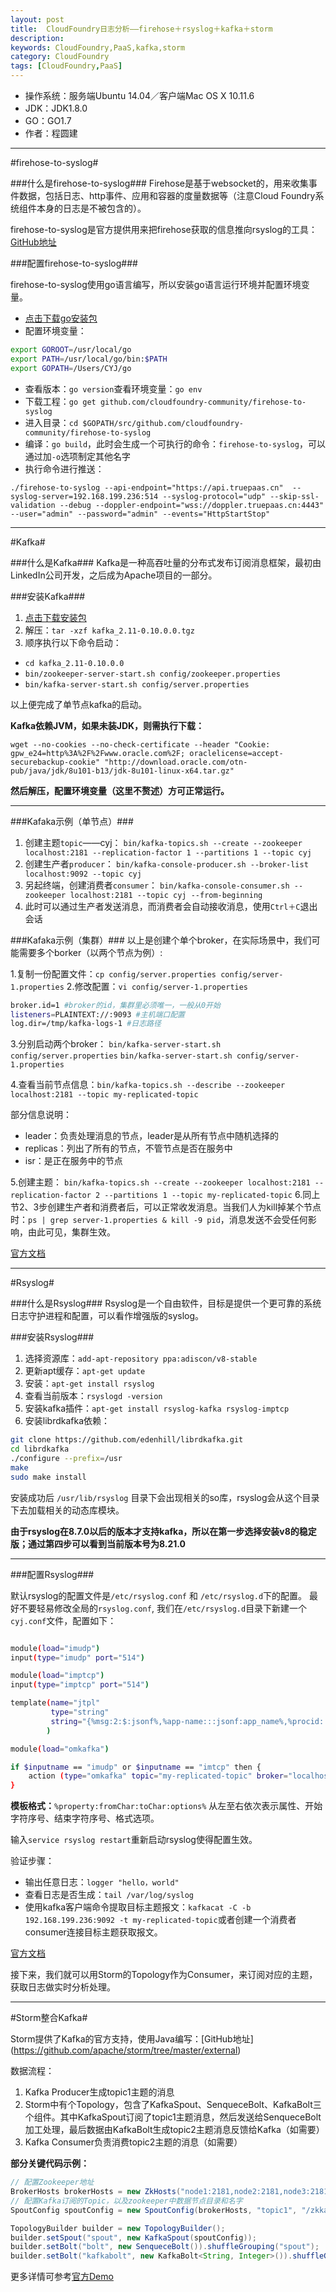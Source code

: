 ```yaml
---
layout: post
title:  CloudFoundry日志分析——firehose＋rsyslog＋kafka＋storm
description: 
keywords: CloudFoundry,PaaS,kafka,storm
category: CloudFoundry
tags: [CloudFoundry,PaaS]
---
```



* 操作系统：服务端Ubuntu 14.04／客户端Mac OS X 10.11.6
* JDK：JDK1.8.0
* GO：GO1.7
* 作者：程圆建

----

#firehose-to-syslog#

###什么是firehose-to-syslog###
Firehose是基于websocket的，用来收集事件数据，包括日志、http事件、应用和容器的度量数据等（注意Cloud Foundry系统组件本身的日志是不被包含的）。

firehose-to-syslog是官方提供用来把firehose获取的信息推向rsyslog的工具：[GitHub地址](https://github.com/cloudfoundry-community/firehose-to-syslog)


<!--more-->


###配置firehose-to-syslog###

firehose-to-syslog使用go语言编写，所以安装go语言运行环境并配置环境变量。

* [点击下载go安装包](https://golang.org/dl/)
* 配置环境变量：

```sh
export GOROOT=/usr/local/go
export PATH=/usr/local/go/bin:$PATH
export GOPATH=/Users/CYJ/go
```

* 查看版本：`go version`查看环境变量：`go env`
* 下载工程：`go get github.com/cloudfoundry-community/firehose-to-syslog`
* 进入目录：`cd $GOPATH/src/github.com/cloudfoundry-community/firehose-to-syslog`
* 编译：`go build`，此时会生成一个可执行的命令：`firehose-to-syslog`，可以通过加`-o`选项制定其他名字
* 执行命令进行推送：

```./firehose-to-syslog --api-endpoint="https://api.truepaas.cn"  --syslog-server=192.168.199.236:514 --syslog-protocol="udp" --skip-ssl-validation --debug --doppler-endpoint="wss://doppler.truepaas.cn:4443" --user="admin" --password="admin" --events="HttpStartStop"```

----

#Kafka#

###什么是Kafka###
Kafka是一种高吞吐量的分布式发布订阅消息框架，最初由LinkedIn公司开发，之后成为Apache项目的一部分。

###安装Kafka###
1. [点击下载安装包](https://www.apache.org/dyn/closer.cgi?path=/kafka/0.10.0.0/kafka_2.11-0.10.0.0.tgz)
2. 解压：`tar -xzf kafka_2.11-0.10.0.0.tgz`
3. 顺序执行以下命令启动：

 * `cd kafka_2.11-0.10.0.0`
 * `bin/zookeeper-server-start.sh config/zookeeper.properties`
 * `bin/kafka-server-start.sh config/server.properties`

以上便完成了单节点kafka的启动。

__Kafka依赖JVM，如果未装JDK，则需执行下载：__

```wget --no-cookies --no-check-certificate --header "Cookie: gpw_e24=http%3A%2F%2Fwww.oracle.com%2F; oraclelicense=accept-securebackup-cookie" "http://download.oracle.com/otn-pub/java/jdk/8u101-b13/jdk-8u101-linux-x64.tar.gz"```

__然后解压，配置环境变量（这里不赘述）方可正常运行。__

----

###Kafaka示例（单节点）###
1. 创建主题`topic`——cyj：
`bin/kafka-topics.sh --create --zookeeper localhost:2181 --replication-factor 1 --partitions 1 --topic cyj`
2. 创建生产者`producer`：
`bin/kafka-console-producer.sh --broker-list localhost:9092 --topic cyj`
3. 另起终端，创建消费者`consumer`：
`bin/kafka-console-consumer.sh --zookeeper localhost:2181 --topic cyj --from-beginning`
4. 此时可以通过生产者发送消息，而消费者会自动接收消息，使用`Ctrl＋C`退出会话

###Kafaka示例（集群）###
以上是创建个单个broker，在实际场景中，我们可能需要多个borker（以两个节点为例）:

1.复制一份配置文件：`cp config/server.properties config/server-1.properties`
2.修改配置：`vi config/server-1.properties`

```sh
broker.id=1 #broker的id，集群里必须唯一，一般从0开始
listeners=PLAINTEXT://:9093 #主机端口配置
log.dir=/tmp/kafka-logs-1 #日志路径
```
3.分别启动两个broker：
`bin/kafka-server-start.sh config/server.properties`
`bin/kafka-server-start.sh config/server-1.properties`

4.查看当前节点信息：`bin/kafka-topics.sh --describe --zookeeper localhost:2181 --topic my-replicated-topic`

部分信息说明：

* leader：负责处理消息的节点，leader是从所有节点中随机选择的
* replicas：列出了所有的节点，不管节点是否在服务中
* isr：是正在服务中的节点

5.创建主题：
`bin/kafka-topics.sh --create --zookeeper localhost:2181 --replication-factor 2 --partitions 1 --topic my-replicated-topic`
6.同上节2、3步创建生产者和消费者后，可以正常收发消息。当我们人为kill掉某个节点时：`ps | grep server-1.properties & kill -9 pid`，消息发送不会受任何影响，由此可见，集群生效。


[官方文档](http://kafka.apache.org/documentation.html#quickstart)

----

#Rsyslog#

###什么是Rsyslog###
Rsyslog是一个自由软件，目标是提供一个更可靠的系统日志守护进程和配置，可以看作增强版的syslog。

###安装Rsyslog###

1. 选择资源库：`add-apt-repository ppa:adiscon/v8-stable`
2. 更新apt缓存：`apt-get update`
3. 安装：`apt-get install rsyslog`
4. 查看当前版本：`rsyslogd -version`
5. 安装kafka插件：`apt-get install rsyslog-kafka rsyslog-imptcp`
6. 安装librdkafka依赖：

```sh
git clone https://github.com/edenhill/librdkafka.git
cd librdkafka
./configure --prefix=/usr
make
sudo make install
```
安装成功后 `/usr/lib/rsyslog` 目录下会出现相关的so库，rsyslog会从这个目录下去加载相关的动态库模块。

__由于rsyslog在8.7.0以后的版本才支持kafka，所以在第一步选择安装v8的稳定版；通过第四步可以看到当前版本号为8.21.0__

----

###配置Rsyslog###

默认rsyslog的配置文件是`/etc/rsyslog.conf` 和 `/etc/rsyslog.d`下的配置。
最好不要轻易修改全局的`rsyslog.conf`, 我们在`/etc/rsyslog.d`目录下新建一个`cyj.conf`文件，配置如下：

```bash

module(load="imudp") 
input(type="imudp" port="514")

module(load="imptcp") 
input(type="imptcp" port="514")

template(name="jtpl"
         type="string"
         string="{%msg:2:$:jsonf%,%app-name:::jsonf:app_name%,%procid:::jsonf:pid%,%hostname:::jsonf%,%programname:::jsonf:pname%,%syslogfacility-text:::jsonf:facility%,%syslogseverity-text:::jsonf:severity%,%timereported:::date-rfc3339,jsonf%,%timegenerated:::date-rfc3339,jsonf%}\n"
        ) 

module(load="omkafka")

if $inputname == "imudp" or $inputname == "imtcp" then {
    action (type="omkafka" topic="my-replicated-topic" broker="localhost" partitions.auto="on" template="jtpl" confParam=["compression.codec=snappy", "socket.keepalive.enable=true"])
}

```

__模板格式：__`%property:fromChar:toChar:options%`
从左至右依次表示属性、开始字符序号、结束字符序号、格式选项。

输入`service rsyslog restart`重新启动rsyslog使得配置生效。

验证步骤：

* 输出任意日志：`logger "hello，world"`
* 查看日志是否生成：`tail /var/log/syslog`
* 使用kafka客户端命令提取目标主题报文：`kafkacat -C -b 192.168.199.236:9092 -t my-replicated-topic`或者创建一个消费者consumer连接目标主题获取报文。


[官方文档](http://www.rsyslog.com/guides-for-rsyslog/)

接下来，我们就可以用Storm的Topology作为Consumer，来订阅对应的主题，获取日志做实时分析处理。

----

#Storm整合Kafka#

Storm提供了Kafka的官方支持，使用Java编写：[GitHub地址]
(https://github.com/apache/storm/tree/master/external)

数据流程：

1. Kafka Producer生成topic1主题的消息　
2. Storm中有个Topology，包含了KafkaSpout、SenqueceBolt、KafkaBolt三个组件。其中KafkaSpout订阅了topic1主题消息，然后发送给SenqueceBolt加工处理，最后数据由KafkaBolt生成topic2主题消息反馈给Kafka（如需要）
3. Kafka Consumer负责消费topic2主题的消息（如需要）

__部分关键代码示例：__

```java
// 配置Zookeeper地址
BrokerHosts brokerHosts = new ZkHosts("node1:2181,node2:2181,node3:2181");
// 配置Kafka订阅的Topic，以及zookeeper中数据节点目录和名字
SpoutConfig spoutConfig = new SpoutConfig(brokerHosts, "topic1", "/zkkafkaspout" , "kafkaspout");

TopologyBuilder builder = new TopologyBuilder();   
builder.setSpout("spout", new KafkaSpout(spoutConfig));  
builder.setBolt("bolt", new SenqueceBolt()).shuffleGrouping("spout"); 
builder.setBolt("kafkabolt", new KafkaBolt<String, Integer>()).shuffleGrouping("bolt"); 
```
更多详情可参考[官方Demo](https://github.com/apache/storm/tree/master/external/storm-kafka)

